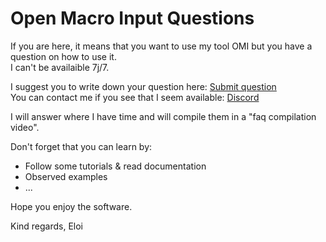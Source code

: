 # Open Macro Input Questions
  
If you are here, it means that you want to use my tool OMI but you have a question on how to use it.  
I can't be availaible 7j/7.  
  
I suggest you to write down your question here: [Submit question](https://openmacroinput.page.link/submitquestion)  
You can contact me if you see that I seem available: [Discord](https://openmacroinput.page.link/discord)  

I will answer where I have time and will compile them in a "faq compilation video".

Don't forget that you can learn by:
- Follow some tutorials & read documentation
- Observed examples
- ...


Hope you enjoy the software.

Kind regards,
Eloi


